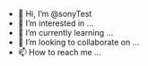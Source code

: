- 👋 Hi, I’m @sonyTest
- 👀 I’m interested in ...
- 🌱 I’m currently learning ...
- 💞️ I’m looking to collaborate on ...
- 📫 How to reach me ...

<!---
sonyTest/sonyTest is a ✨ special ✨ repository because its `README.md` (this file) appears on your GitHub profile.
You can click the Preview link to take a look at your changes.
--->
